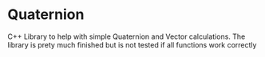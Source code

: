 # Quaternion
C++ Library to help with simple Quaternion and Vector calculations.
The library is prety much finished but is not tested if all functions work correctly
